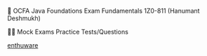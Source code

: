 📙 OCFA Java Foundations Exam Fundamentals 1Z0-811 (Hanumant Deshmukh)

🧑‍💻 Mock Exams Practice Tests/Questions

[enthuware](https://enthuware.com/java-certification-mock-exams/oracle-certified-associate/java-foundation-1z0-811)
